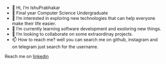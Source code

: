 - 👋 Hi, I’m IshuPrabhakar
- :book: Final year Computer Science Undergraduate
- 👀 I’m interested in exploring new technologies that can help everyone make their life easier.
- 🌱 I’m currently learning software development and exoloring new things.
- 💞️ I’m looking to collaborate on some extraordinay projects.
- 📫 How to reach me? well you can search me on github, instagram and on telegram just search for the username.

Reach me on [linkedin](https://www.linkedin.com/in/ishuprabhakar/)

<!---
IshuPrabhakar/IshuPrabhakar is a ✨ special ✨ repository because its `README.md` (this file) appears on your GitHub profile.
You can click the Preview link to take a look at your changes.
--->
